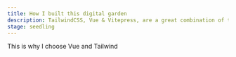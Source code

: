 ```yaml
---
title: How I built this digital garden
description: TailwindCSS, Vue & Vitepress, are a great combination of technologies that provide some of the best developer experience and performant static website.
stage: seedling
---
```


This is why I choose Vue and Tailwind
